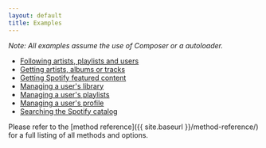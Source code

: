 ```yaml
---
layout: default
title: Examples
---
```


*Note: All examples assume the use of Composer or a autoloader.*

* [Following artists, playlists and users](following.html)
* [Getting artists, albums or tracks](getting-objects.html)
* [Getting Spotify featured content](getting-spotify-content.html)
* [Managing a user's library](managing-user-library.html)
* [Managing a user's playlists](managing-user-playlists.html)
* [Managing a user's profile](managing-user-profile.html)
* [Searching the Spotify catalog](searching.html)

Please refer to the [method reference]({{ site.baseurl }}/method-reference/) for a full listing of all methods and options.
